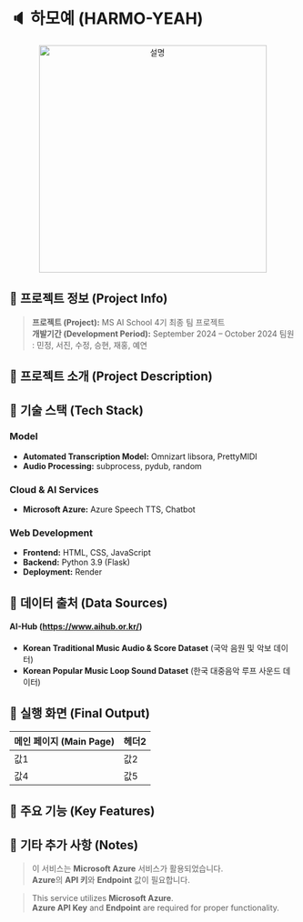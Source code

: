 # 🔈 하모예 (HARMO-YEAH)

<div align="center">
  <img src="https://github.com/user-attachments/assets/6fb9e564-05de-431b-9946-62d84e520e85" width="400" alt="설명">
</div>


## 📌 프로젝트 정보 (Project Info)
> **프로젝트 (Project):** MS AI School 4기 최종 팀 프로젝트   
> **개발기간 (Development Period):** September 2024 – October 2024
> 팀원 : 민정, 서진, 수정, 승현, 재홍, 예연


## 📌 프로젝트 소개 (Project Description)





## 📌 기술 스택 (Tech Stack)
### Model 
- **Automated Transcription Model:** Omnizart libsora, PrettyMIDI 
- **Audio Processing:** subprocess, pydub, random 

### Cloud & AI Services 
- **Microsoft Azure:** Azure Speech TTS, Chatbot 

### Web Development 
- **Frontend:** HTML, CSS, JavaScript 
- **Backend:** Python 3.9 (Flask) 
- **Deployment:** Render


## 📌 데이터 출처 (Data Sources)
#### AI-Hub (https://www.aihub.or.kr/) 
- **Korean Traditional Music Audio & Score Dataset** (국악 음원 및 악보 데이터) 
- **Korean Popular Music Loop Sound Dataset** (한국 대중음악 루프 사운드 데이터)  


## 📌 실행 화면 (Final Output)
| 메인 페이지 (Main Page) | 헤더2 |
|---|---|
| 값1 | 값2 |
| 값4 | 값5 |


## 📌 주요 기능 (Key Features)



## 📌 기타 추가 사항 (Notes)
> 이 서비스는 **Microsoft Azure** 서비스가 활용되었습니다.   
> **Azure**의 **API 키**와 **Endpoint** 값이 필요합니다.

> This service utilizes **Microsoft Azure**.  
> **Azure API Key** and **Endpoint** are required for proper functionality.
